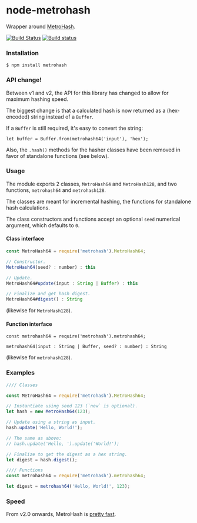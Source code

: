# node-metrohash

Wrapper around [MetroHash](https://github.com/jandrewrogers/MetroHash).

[![Build Status](https://travis-ci.org/robertklep/node-metrohash.svg)](https://travis-ci.org/robertklep/node-metrohash)
[![Build status](https://ci.appveyor.com/api/projects/status/49944yng9l70q41k/branch/master?svg=true)](https://ci.appveyor.com/project/robertklep/node-metrohash/branch/master)

### Installation

```
$ npm install metrohash
```

### API change!

Between v1 and v2, the API for this library has changed to allow for maximum hashing speed.

The biggest change is that a calculated hash is now returned as a (hex-encoded) string instead of a `Buffer`.

If a `Buffer` is still required, it's easy to convert the string:

```
let buffer = Buffer.from(metrohash64('input'), 'hex');
```

Also, the `.hash()` methods for the hasher classes have been removed in favor of standalone functions (see below).

### Usage

The module exports 2 classes, `MetroHash64` and `MetroHash128`, and two functions, `metrohash64` and `metrohash128`.

The classes are meant for incremental hashing, the functions for standalone hash calculations.

The class constructors and functions accept an optional `seed` numerical argument, which defaults to `0`.

#### Class interface

``` javascript
const MetroHash64 = require('metrohash').MetroHash64;

// Constructor.
MetroHash64(seed? : number) : this

// Update.
MetroHash64#update(input : String | Buffer) : this

// Finalize and get hash digest.
MetroHash64#digest() : String
```

(likewise for `MetroHash128`).

#### Function interface

```
const metrohash64 = require('metrohash').metrohash64;

metrohash64(input : String | Buffer, seed? : number) : String
```

(likewise for `metrohash128`).

### Examples

``` javascript
//// Classes

const MetroHash64 = require('metrohash').MetroHash64;

// Instantiate using seed 123 (`new` is optional).
let hash = new MetroHash64(123);

// Update using a string as input.
hash.update('Hello, World!');

// The same as above:
// hash.update('Hello, ').update('World!');

// Finalize to get the digest as a hex string.
let digest = hash.digest();

//// Functions
const metrohash64 = require('metrohash').metrohash64;

let digest = metrohash64('Hello, World!', 123);
```

### Speed

From v2.0 onwards, MetroHash is [pretty fast](https://medium.com/@drainingsun/in-search-of-a-good-node-js-hashing-algorithm-8052b6923a3b).
